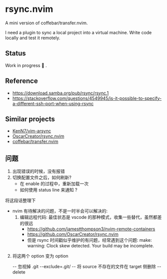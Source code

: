 # rsync.nvim

A mini version of coffebar/transfer.nvim.

I need a plugin to sync a local project into a virtual machine. Write code locally and test it remotely.

## Status

Work in progress 🔧 .

## Reference

- https://download.samba.org/pub/rsync/rsync.1
- https://stackoverflow.com/questions/4549945/is-it-possible-to-specify-a-different-ssh-port-when-using-rsync

## Similar projects

- [KenN7/vim-arsync](https://github.com/KenN7/vim-arsync)
- [OscarCreator/rsync.nvim](https://github.com/OscarCreator/rsync.nvim)
- [coffebar/transfer.nvim](https://github.com/coffebar/transfer.nvim)

## 问题
1. 出现错误的时候，没有报错
3. 切换配置文件之后，如何刷新?
    - 在 enable 的过程中，重新加载一次
    - 如何使用 status line 来通知 ?

将这段话整理下

- nvim 有待解决的问题，不是一时半会可以解决的:
  1. 编辑远程代码: 最佳状态是 vscode 的那种模式，收集一些替代，虽然都差的很远
     - https://github.com/jamestthompson3/nvim-remote-containers
     - https://github.com/OscarCreator/rsync.nvim
     - 但是 rsync 时间戳似乎维护的有问题，经常遇到这个问题: make: warning: Clock skew detected. Your build may be incomplete.

2. 将这两个 option 变为 option

	-- 忽视掉 .git --exclude=.git/
	-- 将 source 不存在的文件在 target 侧删除 --delete
